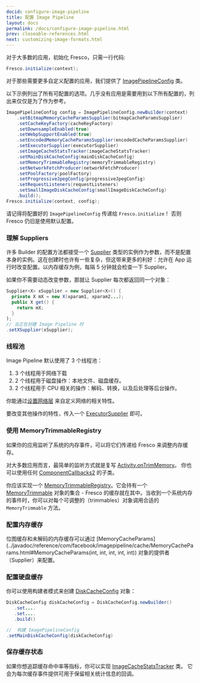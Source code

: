 ```yaml
---
docid: configure-image-pipeline
title: 配置 Image Pipeline
layout: docs
permalink: /docs/configure-image-pipeline.html
prev: closeable-references.html
next: customizing-image-formats.html
---
```


对于大多数的应用，初始化 Fresco，只需一行代码:

```java
Fresco.initialize(context);
```

对于那些需要更多自定义配置的应用，我们提供了 [ImagePipelineConfig](../javadoc/reference/com/facebook/imagepipeline/core/ImagePipelineConfig.html) 类。

以下示例列出了所有可配置的选项。几乎没有应用是需要用到以下所有配置的，列出来仅仅是为了作为参考。

```java
ImagePipelineConfig config = ImagePipelineConfig.newBuilder(context)
    .setBitmapMemoryCacheParamsSupplier(bitmapCacheParamsSupplier)
    .setCacheKeyFactory(cacheKeyFactory)
    .setDownsampleEnabled(true)
    .setWebpSupportEnabled(true)
    .setEncodedMemoryCacheParamsSupplier(encodedCacheParamsSupplier)
    .setExecutorSupplier(executorSupplier)
    .setImageCacheStatsTracker(imageCacheStatsTracker)
    .setMainDiskCacheConfig(mainDiskCacheConfig)
    .setMemoryTrimmableRegistry(memoryTrimmableRegistry)
    .setNetworkFetchProducer(networkFetchProducer)
    .setPoolFactory(poolFactory)
    .setProgressiveJpegConfig(progressiveJpegConfig)
    .setRequestListeners(requestListeners)
    .setSmallImageDiskCacheConfig(smallImageDiskCacheConfig)
    .build();
Fresco.initialize(context, config);
```

请记得将配置好的 `ImagePipelineConfig` 传递给 `Fresco.initialize`！ 否则 Fresco 仍旧是使用默认配置。

### 理解 Suppliers

许多 Builder 的配置方法都接受一个 [Supplier](../javadoc/reference/com/facebook/common/internal/Supplier.html) 类型的实例作为参数，而不是配置本身的实例。这在创建时也许有一些复杂，但这带来更多的利好：允许在 App 运行时改变配置。以内存缓存为例，每隔 5 分钟就会检查一下 Supplier。 

如果你不需要动态改变参数，那就让 Supplier 每次都返回同一个对象：

```java
Supplier<X> xSupplier = new Supplier<X>() {
  private X mX = new X(xparam1, xparam2...);
  public X get() {
    return mX;
  }
);
// 当正在创建 Image Pipeline 时
.setXSupplier(xSupplier);
```

### 线程池

Image Pipeline 默认使用了 3 个线程池：

1. 3 个线程用于网络下载
2. 2 个线程用于磁盘操作：本地文件、磁盘缓存。
3. 2 个线程用于 CPU 相关的操作：解码、转换，以及后处理等后台操作。

你能通过[设置网络层](using-other-network-layers.html) 来自定义网络的相关特性。

要改变其他操作的特性，传入一个 [ExecutorSupplier](../javadoc/reference/com/facebook/imagepipeline/core/ExecutorSupplier.html) 即可。

### 使用 MemoryTrimmableRegistry

如果你的应用监听了系统的内存事件，可以将它们传递给 Fresco 来调整内存缓存。

对大多数应用而言，最简单的监听方式就是复写 [Activity.onTrimMemory](http://developer.android.com/reference/android/app/Activity.html#onTrimMemory(int))。 你也可以使用任何 [ComponentCallbacks2](http://developer.android.com/reference/android/content/ComponentCallbacks2.html) 的子类。

你应该实现一个 [MemoryTrimmableRegistry](http://frescolib.org/javadoc/reference/com/facebook/common/memory/MemoryTrimmableRegistry.html)。它会持有一个 [MemoryTrimmable](http://frescolib.org/javadoc/reference/com/facebook/common/memory/MemoryTrimmable.html) 对象的集合 - Fresco 的缓存就在其中。当收到一个系统内存的事件时，你可以对每个可调整的（trimmables）对象调用合适的 `MemoryTrimmable` 方法。

### 配置内存缓存

位图缓存和未解码的内存缓存可以通过 [MemoryCacheParams](../javadoc/reference/com/facebook/imagepipeline/cache/MemoryCacheParams.html#MemoryCacheParams\(int, int, int, int, int\)) 对象的提供者（Supplier）来配置。

### 配置硬盘缓存

你可以使用构建者模式来创建 [DiskCacheConfig](../javadoc/reference/com/facebook/cache/disk/DiskCacheConfig.Builder.html) 对象：

```java
DiskCacheConfig diskCacheConfig = DiskCacheConfig.newBuilder()
   .set....
   .set....
   .build()

//  构建 ImagePipelineConfig
.setMainDiskCacheConfig(diskCacheConfig)
```

### 保存缓存状态

如果你想追踪缓存命中率等指标，你可以实现 [ImageCacheStatsTracker](../javadoc/reference/com/facebook/imagepipeline/cache/ImageCacheStatsTracker.html) 类。 它会为每次缓存事件提供可用于保留相关统计信息的回调。